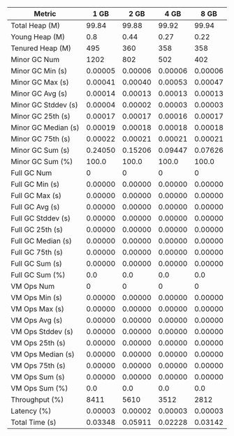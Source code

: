 | Metric | 1 GB | 2 GB | 4 GB | 8 GB |
|------|----|----|----|----|
| Total Heap (M) | 99.84 | 99.88 | 99.92 | 99.94 |
| Young Heap (M) | 0.8 | 0.44 | 0.27 | 0.22 |
| Tenured Heap (M) | 495 | 360 | 358 | 358 |
| Minor GC Num | 1202 | 802 | 502 | 402 |
| Minor GC Min (s) | 0.00005 | 0.00006 | 0.00006 | 0.00006 |
| Minor GC Max (s) | 0.00041 | 0.00040 | 0.00053 | 0.00047 |
| Minor GC Avg (s) | 0.00014 | 0.00013 | 0.00013 | 0.00013 |
| Minor GC Stddev (s) | 0.00004 | 0.00002 | 0.00003 | 0.00003 |
| Minor GC 25th (s) | 0.00017 | 0.00017 | 0.00016 | 0.00017 |
| Minor GC Median (s) | 0.00019 | 0.00018 | 0.00018 | 0.00018 |
| Minor GC 75th (s) | 0.00022 | 0.00021 | 0.00021 | 0.00021 |
| Minor GC Sum (s) | 0.24050 | 0.15206 | 0.09447 | 0.07626 |
| Minor GC Sum (%) | 100.0 | 100.0 | 100.0 | 100.0 |
| Full GC Num | 0 | 0 | 0 | 0 |
| Full GC Min (s) | 0.00000 | 0.00000 | 0.00000 | 0.00000 |
| Full GC Max (s) | 0.00000 | 0.00000 | 0.00000 | 0.00000 |
| Full GC Avg (s) | 0.00000 | 0.00000 | 0.00000 | 0.00000 |
| Full GC Stddev (s) | 0.00000 | 0.00000 | 0.00000 | 0.00000 |
| Full GC 25th (s) | 0.00000 | 0.00000 | 0.00000 | 0.00000 |
| Full GC Median (s) | 0.00000 | 0.00000 | 0.00000 | 0.00000 |
| Full GC 75th (s) | 0.00000 | 0.00000 | 0.00000 | 0.00000 |
| Full GC Sum (s) | 0.00000 | 0.00000 | 0.00000 | 0.00000 |
| Full GC Sum (%) | 0.0 | 0.0 | 0.0 | 0.0 |
| VM Ops Num | 0 | 0 | 0 | 0 |
| VM Ops Min (s) | 0.00000 | 0.00000 | 0.00000 | 0.00000 |
| VM Ops Max (s) | 0.00000 | 0.00000 | 0.00000 | 0.00000 |
| VM Ops Avg (s) | 0.00000 | 0.00000 | 0.00000 | 0.00000 |
| VM Ops Stddev (s) | 0.00000 | 0.00000 | 0.00000 | 0.00000 |
| VM Ops 25th (s) | 0.00000 | 0.00000 | 0.00000 | 0.00000 |
| VM Ops Median (s) | 0.00000 | 0.00000 | 0.00000 | 0.00000 |
| VM Ops 75th (s) | 0.00000 | 0.00000 | 0.00000 | 0.00000 |
| VM Ops Sum (s) | 0.00000 | 0.00000 | 0.00000 | 0.00000 |
| VM Ops Sum (%) | 0.0 | 0.0 | 0.0 | 0.0 |
| Throughput (%) | 8411 | 5610 | 3512 | 2812 |
| Latency (%) | 0.00003 | 0.00002 | 0.00003 | 0.00003 |
| Total Time (s) | 0.03348 | 0.05911 | 0.02228 | 0.03142 |
